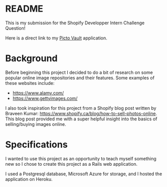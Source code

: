# README
This is my submission for the Shopify Developper Intern Challenge Question!

Here is a direct link to my [Picto Vault](https://picto-vault.herokuapp.com/) application.

# Background
Before beginning this project I decided to do a bit of research on some popular online image repositories and their features. Some examples of these websites include:

- https://www.alamy.com/
- https://www.gettyimages.com/

I also took inspiration for this project from a Shopify blog post written by Braveen Kumar: https://www.shopify.ca/blog/how-to-sell-photos-online. This blog post provided me with a super helpful insight into the basics of selling/buying images online.

# Specifications
I wanted to use this project as an opportunity to teach myself something new so I chose to create this project as a Rails web application. 

I used a Postgresql database, Microsoft Azure for storage, and I hosted the application on Heroku.
